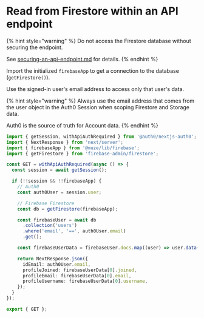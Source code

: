 # Read from Firestore within an API endpoint

{% hint style="warning" %}
Do not access the Firestore database without securing the endpoint.

See [securing-an-api-endpoint.md](../../auth0/securing-an-api-endpoint.md "mention") for details.
{% endhint %}

Import the initialized `firebaseApp` to get a connection to the database (`getFirestore()`).

Use the signed-in user's email address to access only that user's data.

{% hint style="warning" %}
Always use the email address that comes from the user object in the Auth0 Session when scoping Firestore and Storage data.

Auth0 is the source of truth for Account data.
{% endhint %}

```typescript
import { getSession, withApiAuthRequired } from '@auth0/nextjs-auth0';
import { NextResponse } from 'next/server';
import { firebaseApp } from '@muze/lib/firebase';
import { getFirestore } from 'firebase-admin/firestore';

const GET = withApiAuthRequired(async () => {
  const session = await getSession();

  if (!!session && !!firebaseApp) {
    // Auth0
    const auth0User = session.user;

    // Firebase Firestore
    const db = getFirestore(firebaseApp);

    const firebaseUser = await db
      .collection('users')
      .where('email', '==', auth0User.email)
      .get();

    const firebaseUserData = firebaseUser.docs.map((user) => user.data());

    return NextResponse.json({
      idEmail: auth0User.email,
      profileJoined: firebaseUserData[0].joined,
      profileEmail: firebaseUserData[0].email,
      profileUsername: firebaseUserData[0].username,
    });
  }
});

export { GET };

```
